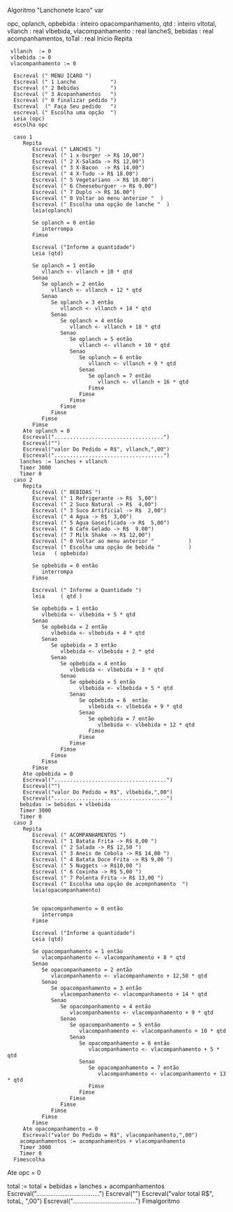 Algoritmo "Lanchonete Icaro"
var

  opc, oplanch, opbebida     : inteiro
  opacompanhamento, qtd      : inteiro
  vltotal, vllanch           : real
  vlbebida, vlacompanhamento : real
  lancheS, bebidas           : real
  acompanhamentos, toTal     : real
Inicio
   Repita

     vllanch  := 0
     vlbebida := 0
     vlacompanhamento := 0

      Escreval (" MENU ICARO ")
      Escreval (" 1 Lanche           ")
      Escreval (" 2 Bebidas          ")
      Escreval (" 3 Acopanhamentos   ")
      Escreval (" 0 finalizar pedido ")
      Escreval  (" Faça Seu pedido   ")
      escreval (" Escolha uma opção  ")
      Leia (opc)
      escolha opc

      caso 1
         Repita
            Escreval (" LANCHES ")
            Escreval (" 1 x-burger -> R$ 10,00")
            Escreval (" 2 X-Salada -> R$ 12,00")
            Escreval (" 3 X-Bacon  -> R$ 14.00")
            Escreval (" 4 X-Tudo -> R$ 18.00")
            Escreval (" 5 Vegetariano -> R$ 10.00")
            Escreval (" 6 Cheeseburguer -> R$ 9.00")
            Escreval (" 7 Duplo -> R$ 16.00")
            Escreval (" 0 Voltar ao menu anterior "  )
            Escreval (" Escolha uma opção de lanche "  )
            leia(oplanch)

            Se oplanch = 0 então
               interrompa
            Fimse

            Escreval ("Informe a quantidade")
            Leia (qtd)

            Se oplanch = 1 então
               vllanch <- vllanch + 10 * qtd
            Senao
               Se oplanch = 2 então
                  vllanch <- vllanch + 12 * qtd
               Senao
                  Se oplanch = 3 então
                     vllanch <- vllanch + 14 * qtd
                  Senao
                     Se oplanch = 4 então
                        vllanch <- vllanch + 18 * qtd
                     Senao
                        Se oplanch = 5 então
                           vllanch <- vllanch + 10 * qtd
                        Senao
                           Se oplanch = 6 então
                              vllanch <- vllanch + 9 * qtd
                           Senao
                              Se oplanch = 7 então
                                 vllanch <- vllanch + 16 * qtd
                              Fimse
                           Fimse
                        Fimse
                     Fimse
                  Fimse
               Fimse
            Fimse
         Ate oplanch = 0
         Escreval("...................................")
         Escreval("")
         Escreval("valor Do Pedido = R$", vllanch,",00")
         Escreval("...................................")
        lanches := lanches + vllanch
        Timer 3000
        Timer 0
      caso 2
         Repita
            Escreval (" BEBIDAS ")
            Escreval (" 1 Refrigerante -> R$  5,00")
            Escreval (" 2 Suco Natural -> R$  4,00")
            Escreval (" 3 Suco Artificial -> R$  2,00")
            Escreval (" 4 Agua -> R$  3,00")
            Escreval (" 5 Agua Gaseificada -> R$  5,00")
            Escreval (" 6 Cafe Gelado -> R$  9.00")
            Escreval (" 7 Milk Shake -> R$ 12,00")
            Escreval (" 0 Voltar ao menu anterior "           )
            Escreval (" Escolha uma opção de bebida "         )
            leia   ( opbebida)

            Se opbebida = 0 então
               interrompa
            Fimse

            Escreval (" Informe a Quantidade ")
            leia     ( qtd )

            Se opbebida = 1 então
               vlbebida <- vlbebida + 5 * qtd
            Senao
               Se opbebida = 2 então
                  vlbebida <- vlbebida + 4 * qtd
               Senao
                  Se opbebida = 3 então
                     vlbebida <- vlbebida + 2 * qtd
                  Senao
                     Se opbebida = 4 então
                        vlbebida <- vlbebida + 3 * qtd
                     Senao
                        Se opbebida = 5 então
                           vlbebida <- vlbebida + 5 * qtd
                        Senao
                           Se opbebida = 6  então
                              vlbebida <- vlbebida + 9 * qtd
                           Senao
                              Se opbebida = 7 então
                                 vlbebida <- vlbebida + 12 * qtd
                              Fimse
                           Fimse
                        Fimse
                     Fimse
                  Fimse
               Fimse
            Fimse
         Ate opbebida = 0
         Escreval("....................................")
         Escreval("")
         Escreval("valor Do Pedido = R$", vlbebida,",00")
         Escreval("....................................")
        bebidas := bebidas + vlbebida
        Timer 3000
        Timer 0
      caso 3
         Repita
            Escreval (" ACOMPANHAMENTOS ")
            Escreval (" 1 Batata Frita -> R$ 8,00 ")
            Escreval (" 2 Salada -> R$ 12,50 ")
            Escreval (" 3 Aneis de Cebola -> R$ 14,00 ")
            Escreval (" 4 Batata Doce Frita -> R$ 9,00 ")
            Escreval (" 5 Nuggets -> R$10,00 ")
            Escreval (" 6 Coxinha -> R$ 5,00 ")
            Escreval (" 7 Polenta Frita -> R$ 13,00 ")
            Escreval (" Escolha uma opção de acompnhamento  ")
            leia(opacompanhamento)


            Se opacompanhamento = 0 então
               interrompa
            Fimse

            Escreval ("Informe a quantidade")
            Leia (qtd)

            Se opacompanhamento = 1 então
               vlacompanhamento <- vlacompanhamento + 8 * qtd
            Senao
               Se opacompanhamento = 2 então
                  vlacompanhamento <- vlacompanhamento + 12,50 * qtd
               Senao
                  Se opacompanhamento = 3 então
                     vlacompanhamento <- vlacompanhamento + 14 * qtd
                  Senao
                     Se opacompanhamento = 4 então
                        vlacompanhamento <- vlacompanhamento + 9 * qtd
                     Senao
                        Se opacompanhamento = 5 então
                           vlacompanhamento <- vlacompanhamento + 10 * qtd
                        Senao
                           Se opacompanhamento = 6 então
                              vlacompanhamento <- vlacompanhamento + 5 * qtd
                           Senao
                              Se opacompanhamento = 7 então
                                 vlacompanhamento <- vlacompanhamento + 13 * qtd
                              Fimse
                           Fimse
                        Fimse
                     Fimse
                  Fimse
               Fimse
            Fimse
         Ate opacompanhamento = 0
         Escreval("valor Do Pedido = R$", vlacompanhamento,",00")
        acompanhamentos := acompanhamentos + vlacompanhamento
        Timer 3000
        Timer 0
      Fimescolha
   Ate opc = 0

   total := total + bebidas + lanches + acompanhamentos
   Escreval("....................................")
   Escreval("")
   Escreval("valor total R$", totaL, ",00")
   Escreval("....................................")
Fimalgoritmo